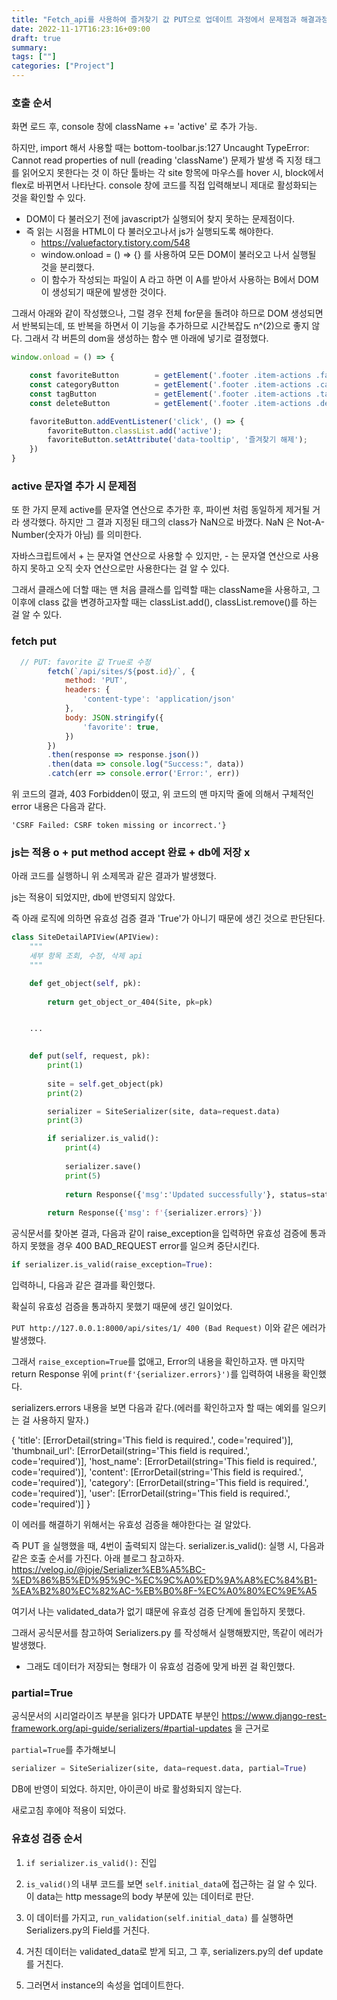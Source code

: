 ```yaml
---
title: "Fetch_api를 사용하여 즐겨찾기 값 PUT으로 업데이트 과정에서 문제점과 해결과정"
date: 2022-11-17T16:23:16+09:00
draft: true
summary: 
tags: [""]
categories: ["Project"]
---
```


### 호출 순서
화면 로드 후, console 창에 
className += 'active' 로 추가 가능. 

하지만, import 해서 사용할 때는 bottom-toolbar.js:127 Uncaught TypeError: Cannot read properties of null (reading 'className') 문제가 발생 
즉 지정 태그를 읽어오지 못한다는 것 
이 하단 툴바는 각 site 항목에 마우스를 hover 시, block에서 flex로 바뀌면서 나타난다. 
console 창에 코드를 직접 입력해보니 제대로 활성화되는 것을 확인할 수 있다. 

- DOM이 다 불러오기 전에 javascript가 실행되어 찾지 못하는 문제점이다. 
- 즉 읽는 시점을 HTML이 다 불러오고나서 js가 실행되도록 해야한다.
    - https://valuefactory.tistory.com/548
    - window.onload = () => {} 를 사용하여 모든 DOM이 불러오고 나서 실행될 것을 분리했다. 
    - 이 함수가 작성되는 파일이 A 라고 하면 이 A를 받아서 사용하는 B에서 DOM이 생성되기 때문에 발생한 것이다.  

그래서 아래와 같이 작성했으나, 그럴 경우 전체 for문을 돌려야 하므로 DOM 생성되면서 반복되는데, 또 반복을 하면서 이 기능을 추가하므로 시간복잡도 n^(2)으로 좋지 않다.
그래서 각 버튼의 dom을 생성하는 함수 맨 아래에 넣기로 결정했다. 

```js
window.onload = () => {

    const favoriteButton        = getElement('.footer .item-actions .favorite'); 
    const categoryButton        = getElement('.footer .item-actions .category');
    const tagButton             = getElement('.footer .item-actions .tag');
    const deleteButton          = getElement('.footer .item-actions .delete');

    favoriteButton.addEventListener('click', () => {
        favoriteButton.classList.add('active');
        favoriteButton.setAttribute('data-tooltip', '즐겨찾기 해제'); 
    })   
}
```


### active 문자열 추가 시 문제점
또 한 가지 문제 active를 문자열 연산으로 추가한 후, 파이썬 처럼 동일하게 제거될 거라 생각했다. 
하지만 그 결과 지정된 태그의 class가 NaN으로 바꼈다. 
NaN 은 Not-A-Number(숫자가 아님) 를 의미한다. 

자바스크립트에서 + 는 문자열 연산으로 사용할 수 있지만, - 는 문자열 연산으로 사용하지 못하고 오직 숫자 연산으로만 사용한다는 걸 알 수 있다. 

그래서 클래스에 더할 때는  맨 처음 클래스를 입력할 때는 className을 사용하고, 그 이후에 class 값을 변경하고자할 때는 classList.add(), classList.remove()를 하는 걸 알 수 있다. 


### fetch put 

```js
  // PUT: favorite 값 True로 수정
        fetch(`/api/sites/${post.id}/`, {
            method: 'PUT',
            headers: {
                'content-type': 'application/json'
            },
            body: JSON.stringify({
                'favorite': true,
            })
        })
        .then(response => response.json())
        .then(data => console.log("Success:", data))
        .catch(err => console.error('Error:', err))
```

위 코드의 결과, 403 Forbidden이 떴고, 위 코드의 맨 마지막 줄에 의해서 구체적인 error 내용은 다음과 같다.

`'CSRF Failed: CSRF token missing or incorrect.'}`



### js는 적용 o + put method accept 완료 + db에 저장 x

아래 코드를 실행하니 위 소제목과 같은 결과가 발생했다. 

js는 적용이 되었지만, db에 반영되지 않았다.  

즉 아래 로직에 의하면 유효성 검증 결과 'True'가 아니기 때문에 생긴 것으로 판단된다. 

```python
class SiteDetailAPIView(APIView):
    """
    세부 항목 조회, 수정, 삭제 api
    """

    def get_object(self, pk):
        
        return get_object_or_404(Site, pk=pk)


    ...
    

    def put(self, request, pk):
        print(1)
        
        site = self.get_object(pk)
        print(2)

        serializer = SiteSerializer(site, data=request.data)
        print(3)

        if serializer.is_valid():
            print(4)
           
            serializer.save()
            print(5)
            
            return Response({'msg':'Updated successfully'}, status=status.HTTP_202_ACCEPTED)
      
        return Response({'msg': f'{serializer.errors}'})

```

공식문서를 찾아본 결과, 다음과 같이 raise_exception을 입력하면 유효성 검증에 통과하지 못했을 경우 400 BAD_REQUEST error를 일으켜 중단시킨다.

```python
if serializer.is_valid(raise_exception=True):
```

입력하니, 다음과 같은 결과를 확인했다. 

확실히 유효성 검증을 통과하지 못했기 때문에 생긴 일이었다. 

`PUT http://127.0.0.1:8000/api/sites/1/ 400 (Bad Request)` 이와 같은 에러가 발생했다.  


그래서 `raise_exception=True`를 없애고, Error의 내용을 확인하고자. 맨 마지막 return Response 위에 `print(f'{serializer.errors}')`를 입력하여 내용을 확인했다. 

serializers.errors 내용을 보면 다음과 같다.(에러를 확인하고자 할 때는 예외를 일으키는 걸 사용하지 말자.)

{
'title': [ErrorDetail(string='This field is required.', code='required')], 
'thumbnail_url': [ErrorDetail(string='This field is required.', code='required')], 
'host_name': [ErrorDetail(string='This field is required.', code='required')], 
'content': [ErrorDetail(string='This field is required.', code='required')], 
'category': [ErrorDetail(string='This field is required.', code='required')], 
'user': [ErrorDetail(string='This field is required.', code='required')]
}



이 에러를 해결하기 위해서는 유효성 검증을 해야한다는 걸 알았다.

즉 PUT 을 실행했을 때, 4번이 출력되지 않는다. 
serializer.is_valid(): 실행 시, 다음과 같은 호출 순서를 가진다. 아래 블로그 참고하자.
https://velog.io/@joje/Serializer%EB%A5%BC-%ED%86%B5%ED%95%9C-%EC%9C%A0%ED%9A%A8%EC%84%B1-%EA%B2%80%EC%82%AC-%EB%B0%8F-%EC%A0%80%EC%9E%A5

여기서 나는 validated_data가 없기 떄문에 유효성 검증 단계에 돌입하지 못했다. 

그래서 공식문서를 참고하여 Serializers.py 를 작성해서 실행해봤지만, 똑같이 에러가 발생했다. 

- 그래도 데이터가 저장되는 형태가 이 유효성 검증에 맞게 바뀐 걸 확인했다. 

### partial=True

공식문서의 시리얼라이즈 부분을 읽다가 UPDATE 부분인 https://www.django-rest-framework.org/api-guide/serializers/#partial-updates 을 근거로

`partial=True`를 추가해보니

```python
serializer = SiteSerializer(site, data=request.data, partial=True)
```

DB에 반영이 되었다. 하지만, 아이콘이 바로 활성화되지 않는다. 

새로고침 후에야 적용이 되었다. 



### 유효성 검증 순서

1. `if serializer.is_valid():` 진입

2. `is_valid()`의 내부 코드를 보면 `self.initial_data`에 접근하는 걸 알 수 있다. 이 data는 http message의 body 부분에 있는 데이터로 판단. 

3. 이 데이터를 가지고, `run_validation(self.initial_data)` 를 실행하면 Serializers.py의 Field를 거친다.  

4. 거친 데이터는 validated_data로 받게 되고, 그 후, serializers.py의 def update를 거친다.

5. 그러면서 instance의 속성을 업데이트한다.  